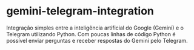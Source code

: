 # gemini-telegram-integration
Integração simples entre a inteligência artificial do Google (Gemini) e o Telegram utilizando Python. Com poucas linhas de código Python é possível enviar perguntas e receber respostas do Gemini pelo Telegram.
